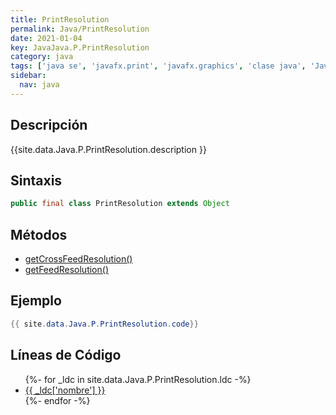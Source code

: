 ```yaml
---
title: PrintResolution
permalink: Java/PrintResolution
date: 2021-01-04
key: JavaJava.P.PrintResolution
category: java
tags: ['java se', 'javafx.print', 'javafx.graphics', 'clase java', 'JavaFX 8.0']
sidebar: 
  nav: java
---
```


## Descripción
{{site.data.Java.P.PrintResolution.description }}

## Sintaxis
~~~java
public final class PrintResolution extends Object
~~~

## Métodos
* [getCrossFeedResolution()](/Java/PrintResolution/getCrossFeedResolution)
* [getFeedResolution()](/Java/PrintResolution/getFeedResolution)

## Ejemplo
~~~java
{{ site.data.Java.P.PrintResolution.code}}
~~~

## Líneas de Código
<ul>
{%- for _ldc in site.data.Java.P.PrintResolution.ldc -%}
   <li>
       <a href="{{_ldc['url'] }}">{{ _ldc['nombre'] }}</a>
   </li>
{%- endfor -%}
</ul>

